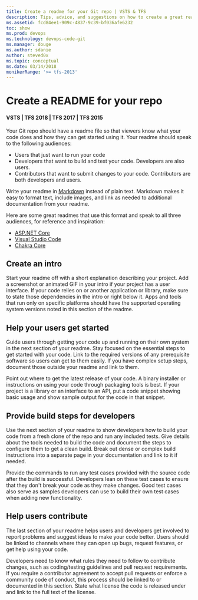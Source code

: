 ```yaml
---
title: Create a readme for your Git repo | VSTS & TFS
description: Tips, advice, and suggestions on how to create a great readne file for your Git repo.
ms.assetid: fcd84ee1-909c-4837-9c39-bf036afe6232
toc: show
ms.prod: devops
ms.technology: devops-code-git 
ms.manager: douge
ms.author: sdanie
author: steved0x
ms.topic: conceptual
ms.date: 03/14/2018
monikerRange: '>= tfs-2013'
---
```



# Create a README for your repo

#### VSTS | TFS 2018 | TFS 2017 | TFS 2015

Your Git repo should have a readme file so that viewers know what your code does and how they can get started using it. 
Your readme should speak to the following audiences:

- Users that just want to run your code
- Developers that want to build and test your code. Developers are also users.
- Contributors that want to submit changes to your code. Contributors are both developers and users.

Write your readme in [Markdown](../collaborate/markdown-guidance.md) instead of plain text. Markdown makes it easy to format text, include images, and link as needed to additional documentation from your readme.

Here are some great readmes that use this format and speak to all three audiences, for reference and inspiration:

- [ASP.NET Core](https://github.com/aspnet/Home)
- [Visual Studio Code](https://github.com/Microsoft/vscode)
- [Chakra Core](https://github.com/Microsoft/ChakraCore)

## Create an intro

Start your readme off with a short explanation describing your project. Add a screenshot or animated GIF in your intro if your project has a user interface. 
If your code relies on or another application or library, make sure to state those dependencies in the intro or right below it. 
Apps and tools that run only on specific platforms should have the supported operating system versions noted in this section of the readme.

## Help your users get started

Guide users through getting your code up and running on their own system in the next section of your readme. 
Stay focused on the essential steps to get started with your code.
Link to the required versions of any prerequisite software so users can get to them easily.
If you have complex setup steps, document those outside your readme and link to them.

Point out where to get the latest release of your code. A binary installer or instructions on using your code through packaging tools is best.
If your project is a library or an interface to an API, put a code snippet showing basic usage and show sample output for the code in that snippet.   

## Provide build steps for developers

Use the next section of your readme to show developers how to build your code from a fresh clone of the repo and run any included tests.
Give details about the tools needed to build the code and document the steps to configure them to get a clean build. 
Break out dense or complex build instructions into a separate page in your documentation and link to it if needed.   

Provide the commands to run any test cases provided with the source code after the build is successful. 
Developers lean on these test cases to ensure that they don't break your code as they make changes. 
Good test cases also serve as samples developers can use to build their own test cases when adding new functionality.

## Help users contribute

The last section of your readme helps users and developers get involved to report problems and suggest ideas to make your code better.
Users should be linked to channels where they can open up bugs, request features, or get help using your code.   

Developers need to know what rules they need to follow to contribute changes, such as coding/testing guidelines and pull request requirements.
If you require a contributor agreement to accept pull requests or enforce a community code of conduct, this process should be linked to or documented in this section.
State what license the code is released under and link to the full text of the license.
